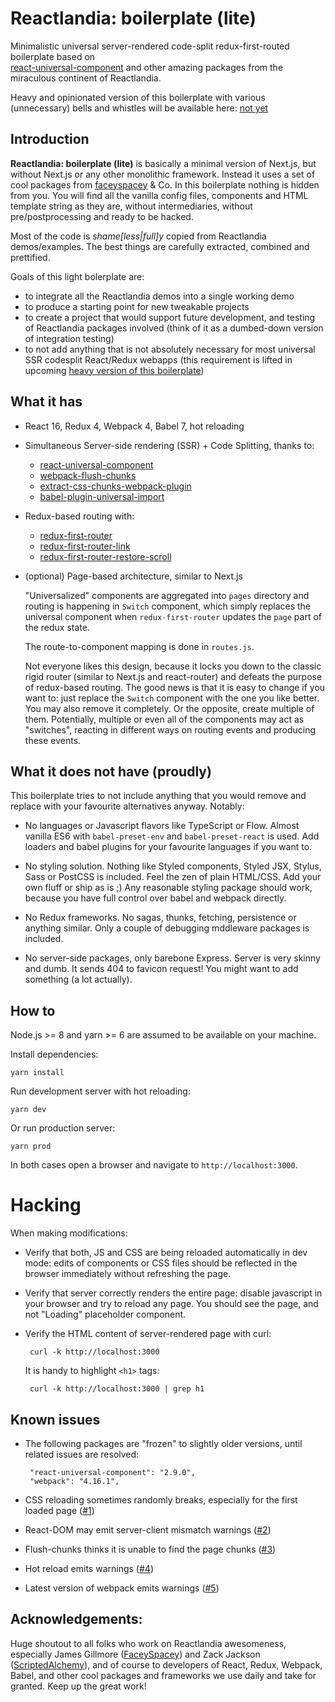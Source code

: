 # Reactlandia: boilerplate (lite)

Minimalistic universal server-rendered code-split redux-first-routed boilerplate based on   
[react-universal-component](https://github.com/faceyspacey/react-universal-component) 
and other amazing packages from the miraculous continent of Reactlandia.

Heavy and opinionated version of this boilerplate with various (unnecessary) bells and whistles will be available here: [not yet](TODO) 

## Introduction

**Reactlandia: boilerplate (lite)** is basically a minimal version of Next.js, but without Next.js or any other monolithic framework. Instead it uses a set of cool packages from [faceyspacey](https://github.com/faceyspacey?tab=repositories) & Co. In this boilerplate nothing is hidden from you. You will find all the vanilla config files, components and HTML template string as they are, without intermediaries, without pre/postprocessing and ready to be hacked.

Most of the code is *shame\[less|full\]y* copied from Reactlandia demos/examples. The best things are carefully extracted, combined and prettified. 

Goals of this light bolerplate are:

 - to integrate all the Reactlandia demos into a single working demo
 - to produce a starting point for new tweakable projects
 - to create a project that would support future development, and testing of 
 Reactlandia packages involved (think of it as a dumbed-down version of integration testing)  
 - to not add anything that is not absolutely necessary for most universal SSR codesplit React/Redux webapps (this requirement is lifted in upcoming [heavy version of this boilerplate](TODO))


## What it has

 - React 16, Redux 4, Webpack 4, Babel 7, hot reloading
 
 - Simultaneous Server-side rendering (SSR) + Code Splitting, thanks to:
 
     - [react-universal-component](https://github.com/faceyspacey/react-universal-component)
     - [webpack-flush-chunks](https://github.com/faceyspacey/webpack-flush-chunks)
     - [extract-css-chunks-webpack-plugin](https://github.com/faceyspacey/extract-css-chunks-webpack-plugin) 
     - [babel-plugin-universal-import](https://github.com/faceyspacey/babel-plugin-universal-import)

  - Redux-based routing with:
  
     - [redux-first-router](https://github.com/faceyspacey/redux-first-router)
     - [redux-first-router-link](https://github.com/faceyspacey/redux-first-router-link)
     - [redux-first-router-restore-scroll](https://github.com/faceyspacey/redux-first-router-restore-scroll)
  
  - (optional) Page-based architecture, similar to Next.js
  
    "Universalized" components are aggregated into `pages` directory and routing is happening in `Switch` component, which simply replaces the universal component when `redux-first-router` updates the `page` part of the redux state.
    
    The route-to-component mapping is done in `routes.js`.
    
    Not everyone likes this design, because it locks you down to the classic rigid router 
    (similar to Next.js and react-router) and defeats the purpose of redux-based routing.
    The good news is that it is easy to change if you want to: just replace the 
    `Switch` component with the one you like better. You may also remove it completely.
    Or the opposite, create multiple of them. Potentially, multiple or even all of the components may act as "switches", reacting in different ways on routing events and producing these events.


## What it does not have (proudly)

  This boilerplate tries to not include anything that you would remove and replace with 
  your favourite alternatives anyway. Notably: 

  - No languages or Javascript flavors like TypeScript or Flow. Almost vanilla ES6 with `babel-preset-env` and `babel-preset-react` is used. Add loaders and babel plugins for your favourite languages if you want to.
  
  - No styling solution. Nothing like Styled components, Styled JSX, Stylus, 
  Sass or PostCSS is included. Feel the zen of plain HTML/CSS. Add your own fluff or ship as is ;)
  Any reasonable styling package should work, because you have full control over babel and webpack directly.
  
  - No Redux frameworks. No sagas, thunks, fetching, persistence or anything similar. 
  Only a couple of debugging mddleware packages is included.
  
  - No server-side packages, only barebone Express. Server is very skinny and dumb. It sends 404 to favicon request! You might want to add something (a lot actually).


## How to

  Node.js >= 8 and yarn >= 6 are assumed to be available on your machine.

  Install dependencies:

    yarn install
    
  Run development server with hot reloading:
  
    yarn dev
    
  Or run production server:

    yarn prod
    
  In both cases open a browser and navigate to `http://localhost:3000`.


# Hacking

  When making modifications:

   - Verify that both, JS and CSS are being reloaded automatically in dev mode:
  edits of components or CSS files should be reflected in the browser immediately without refreshing the page.
  
   - Verify that server correctly renders the entire page: disable javascript in 
  your browser and try to reload any page. You should see the page, and not 
  "Loading" placeholder component.
  
   - Verify the HTML content of server-rendered page with curl:
  
          curl -k http://localhost:3000
     
      It is handy to highlight `<h1>` tags:

          curl -k http://localhost:3000 | grep h1


## Known issues

 - The following packages are "frozen" to slightly older versions, until related issues are resolved:
 
        "react-universal-component": "2.9.0",
        "webpack": "4.16.1",

 - CSS reloading sometimes randomly breaks, especially for the first loaded page ([#1](https://github.com/ivan-aksamentov/reactlandia-bolerplate-lite/issues/1))

 - React-DOM may emit server-client mismatch warnings ([#2](https://github.com/ivan-aksamentov/reactlandia-bolerplate-lite/issues/2))
 
 - Flush-chunks thinks it is unable to find the page chunks ([#3](https://github.com/ivan-aksamentov/reactlandia-bolerplate-lite/issues/3))

 - Hot reload emits warnings ([#4](https://github.com/ivan-aksamentov/reactlandia-bolerplate-lite/issues/4))
 
 - Latest version of webpack emits warnings ([#5](https://github.com/ivan-aksamentov/reactlandia-bolerplate-lite/issues/5))


## Acknowledgements:

Huge shoutout to all folks who work on Reactlandia awesomeness, especially James Gillmore ([FaceySpacey](https://github.com/faceyspacey)) and Zack Jackson ([ScriptedAlchemy](https://github.com/ScriptedAlchemy)), and of course to developers of React, Redux, Webpack, Babel, and other cool packages and frameworks we use daily and take for granted. Keep up the great work!
